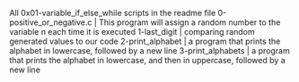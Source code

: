 All 0x01-variable_if_else_while scripts in the readme file
0-positive_or_negative.c | This program will assign a random number to the variable n each time it is executed
1-last_digit | comparing random generated values to our code
2-print_alphabet | a program that prints the alphabet in lowercase, followed by a new line
3-print_alphabets | a program that prints the alphabet in lowercase, and then in uppercase, followed by a new line
